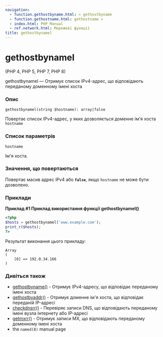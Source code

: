 ```yaml
---
navigation:
  - function.gethostbyname.html: « gethostbyname
  - function.gethostname.html: gethostname »
  - index.html: PHP Manual
  - ref.network.html: Мережеві функції
title: gethostbynamel
---
```

# gethostbynamel

(PHP 4, PHP 5, PHP 7, PHP 8)

gethostbynamel — Отримує список IPv4-адрес, що відповідають переданому доменному імені хоста

### Опис

```methodsynopsis
gethostbynamel(string $hostname): array|false
```

Повертає список IPv4-адрес, у яких дозволяється доменне ім'я хоста `hostname`

### Список параметрів

`hostname`

Ім'я хоста.

### Значення, що повертаються

Повертає масив адрес IPv4 або **`false`**, якщо `hostname` не може бути дозволено.

### Приклади

**Приклад #1 Приклад використання функції **gethostbynamel()****

```php
<?php
$hosts = gethostbynamel('www.example.com');
print_r($hosts);
?>
```

Результат виконання цього прикладу:

```
Array
(
    [0] => 192.0.34.166
)
```

### Дивіться також

-   [gethostbyname()](function.gethostbyname.html) - Отримує IPv4-адресу, що відповідає переданому імені хоста
-   [gethostbyaddr()](function.gethostbyaddr.html) - Отримує доменне ім'я хоста, що відповідає переданій IP-адресі
-   [checkdnsrr()](function.checkdnsrr.html) - Перевіряє записи DNS, що відповідають переданому імені вузла Інтернету або IP-адресі
-   [getmxrr()](function.getmxrr.html) - Отримує записи MX, що відповідають переданому доменному імені хоста
-   the `named(8)` manual page
